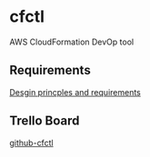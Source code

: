 # cfctl
AWS CloudFormation DevOp tool

## Requirements
[Desgin princples and requirements](docs/requirements.md)


Trello Board
---
[github-cfctl](https://trello.com/b/3etT9edo/github-cfctl)
